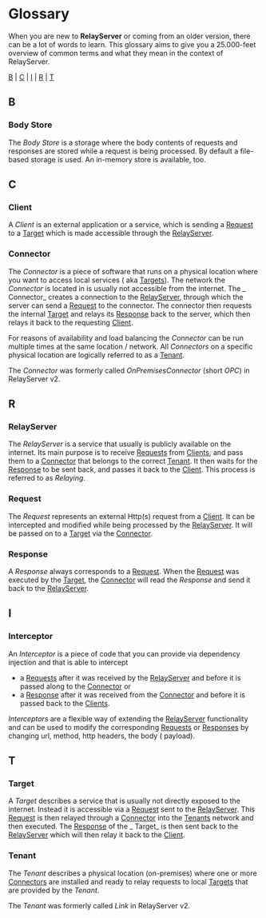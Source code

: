 # Glossary

When you are new to **RelayServer** or coming from an older version, there can be a lot of words to learn. This glossary
aims to give you a 25.000-feet overview of common terms and what they mean in the context of RelayServer.

[B](#b) | [C](#c) | [I](#i) | [R](#r) | [T](#t)

## B

### Body Store

The _Body Store_ is a storage where the body contents of requests and responses are stored while a request is being
processed. By default a file-based storage is used. An in-memory store is available, too.

## C

### Client

A _Client_ is an external application or a service, which is sending a [Request](#request) to a [Target](#target) which
is made accessible through the [RelayServer](#relayserver).

### Connector

The _Connector_ is a piece of software that runs on a physical location where you want to access local services (
aka [Targets](#target)). The network the _Connector_ is located in is usually not accessible from the internet. The _
Connector_ creates a connection to the [RelayServer](#relayserver), through which the server can send
a [Request](#request) to the connector. The connector then requests the internal [Target](#target) and relays
its [Response](#response) back to the server, which then relays it back to the requesting [Client](#client).

For reasons of availability and load balancing the _Connector_ can be run multiple times at the same location / network.
All _Connectors_ on a specific physical location are logically referred to as a [Tenant](#tenant).

The _Connector_ was formerly called _OnPremisesConnector_ (short _OPC_) in RelayServer v2.

## R

### RelayServer

The _RelayServer_ is a service that usually is publicly available on the internet. Its main purpose is to
receive [Requests](#request) from [Clients](#client), and pass them to a [Connector](#connector) that belongs to the
correct [Tenant](#tenant). It then waits for the [Response](#response) to be sent back, and passes it back to
the [Client](#client). This process is referred to as _Relaying_.

### Request

The _Request_ represents an external Http(s) request from a [Client](#client). It can be intercepted and modified while
being processed by the [RelayServer](#relayserver). It will be passed on to a [Target](#target) via
the [Connector](#connector).

### Response

A _Response_ always corresponds to a [Request](#request). When the [Request](#request) was executed by
the [Target](#target), the [Connector](#connector) will read the _Response_ and send it back to
the [RelayServer](#relayserver).

## I

### Interceptor

An _Interceptor_ is a piece of code that you can provide via dependency injection and that is able to intercept

- a [Requests](#request) after it was received by the [RelayServer](#relayserver) and before it is passed along to
  the [Connector](#connector) or
- a [Response](#response) after it was received from the [Connector](#connector) and before it is passed back to
  the [Clients](#client).

_Interceptors_ are a flexible way of extending the [RelayServer](#relayserver) functionality and can be used to modify
the corresponding [Requests](#request) or [Responses](#response) by changing url, method, http headers, the body (
payload).

## T

### Target

A _Target_ describes a service that is usually not directly exposed to the internet. Instead it is accessible via
a [Request](#request) sent to the [RelayServer](#relayserver). This [Request](#request) is then relayed through
a [Connector](#connector) into the [Tenants](#tenant) network and then executed. The [Response](#response) of the _
Target_ is then sent back to the [RelayServer](#relayserver) which will then relay it back to the [Client](#client).

### Tenant

The _Tenant_ describes a physical location (on-premises) where one or more [Connectors](#connector) are installed and
ready to relay requests to local [Targets](#target) that are provided by the _Tenant_.

The _Tenant_ was formerly called _Link_ in RelayServer v2.
